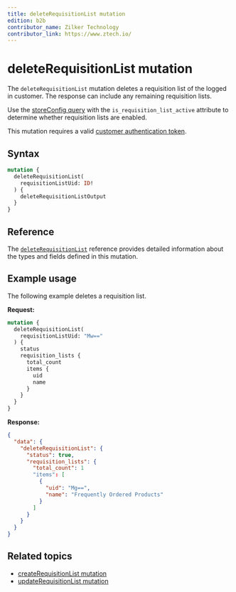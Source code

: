 ```yaml
---
title: deleteRequisitionList mutation
edition: b2b
contributor_name: Zilker Technology
contributor_link: https://www.ztech.io/
---
```


# deleteRequisitionList mutation

The `deleteRequisitionList` mutation deletes a requisition list of the logged in customer. The response can include any remaining requisition lists.

<InlineAlert variant="info" slots="text" />

Use the [storeConfig query](../../../../schema/store/queries/store-config.md) with the `is_requisition_list_active` attribute to determine whether requisition lists are enabled.

This mutation requires a valid [customer authentication token](../../../customer/mutations/generate-token.md).

## Syntax

```graphql
mutation {
  deleteRequisitionList(
    requisitionListUid: ID!
  ) {
    deleteRequisitionListOutput
  }
}
```

## Reference

The [`deleteRequisitionList`](https://developer.adobe.com/commerce/webapi/graphql-api/index.html#mutation-deleteRequisitionList) reference provides detailed information about the types and fields defined in this mutation.

## Example usage

The following example deletes a requisition list.

**Request:**

```graphql
mutation {
  deleteRequisitionList(
    requisitionListUid: "Mw=="
  ) {
    status
    requisition_lists {
      total_count
      items {
        uid
        name
      }
    }
  }
}
```

**Response:**

```json
{
  "data": {
    "deleteRequisitionList": {
      "status": true,
      "requisition_lists": {
        "total_count": 1
        "items": [
          {
            "uid": "Mg==",
            "name": "Frequently Ordered Products"
          }
        ]
      }
    }
  }
}
```

## Related topics

*  [createRequisitionList mutation](create.md)
*  [updateRequisitionList mutation](update.md)
